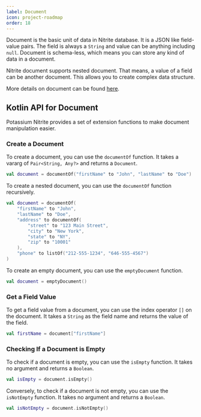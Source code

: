 ```yaml
---
label: Document
icon: project-roadmap
order: 18
---
```


Document is the basic unit of data in Nitrite database. It is a JSON like field-value pairs. The field is always a `String` and value can be anything including `null`. Document is schema-less, which means you can store any kind of data in a document.

Nitrite document supports nested document. That means, a value of a field can be another document. This allows you to create complex data structure.

More details on document can be found [here](../java-sdk/document.md).

## Kotlin API for Document

Potassium Nitrite provides a set of extension functions to make document manipulation easier. 

### Create a Document

To create a document, you can use the `documentOf` function. It takes a vararg of `Pair<String, Any?>` and returns a `Document`.

```kotlin
val document = documentOf("firstName" to "John", "lastName" to "Doe")
```

To create a nested document, you can use the `documentOf` function recursively.

```kotlin
val document = documentOf(
    "firstName" to "John",
    "lastName" to "Doe",
    "address" to documentOf(
        "street" to "123 Main Street",
        "city" to "New York",
        "state" to "NY",
        "zip" to "10001"
    ),
    "phone" to listOf("212-555-1234", "646-555-4567")
)
```

To create an empty document, you can use the `emptyDocument` function.

```kotlin
val document = emptyDocument()
```

### Get a Field Value

To get a field value from a document, you can use the index operator `[]` on the document. It takes a `String` as the field name and returns the value of the field.

```kotlin
val firstName = document["firstName"]
```

### Checking If a Document is Empty

To check if a document is empty, you can use the `isEmpty` function. It takes no argument and returns a `Boolean`.

```kotlin
val isEmpty = document.isEmpty()
```

Conversely, to check if a document is not empty, you can use the `isNotEmpty` function. It takes no argument and returns a `Boolean`.

```kotlin
val isNotEmpty = document.isNotEmpty()
```